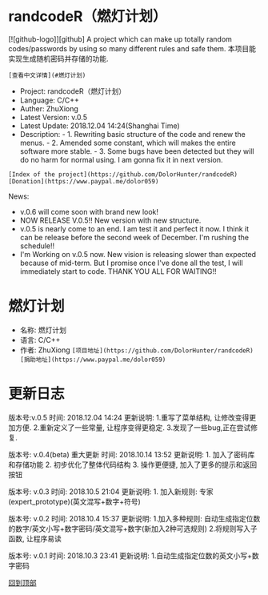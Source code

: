 # randcodeR（燃灯计划）
[![github-logo]][github]
A project which can make up totally random codes/passwords by using so many different rules and safe them.
本项目能实现生成随机密码并存储的功能.

`[查看中文详情](#燃灯计划)`

- Project:	randcodeR（燃灯计划）
- Language:	C/C++
- Auther:	ZhuXiong
- Latest Version:	v.0.5
- Latest Update:	2018.12.04		 14:24(Shanghai Time)
- Description:
              - 1. Rewriting basic structure of the code and renew the menus.
              - 2. Amended some constant, which will makes the entire software more stable.
              - 3. Some bugs have been detected but they will do no harm for normal using. I am gonna fix it in next version.
              
`[Index of the project](https://github.com/DolorHunter/randcodeR)`
`[Donation](https://www.paypal.me/dolor059)`

News:
 - v.0.6 will come soon with brand new look!
 - NOW RELEASE V.0.5!! New version with new structure.
 - v.0.5 is nearly come to an end. I am test it and perfect it now. I think it can be release before the second week of December. I'm rushing the schedule!!
 - I'm Working on v.0.5 now. New vision is releasing slower than expected because of mid-term. But I promise once I've done all the test, I will immediately start to code. THANK YOU ALL FOR WAITING!!
 
# 燃灯计划
- 名称:    燃灯计划
- 语言:    C/C++
- 作者:    ZhuXiong
`[项目地址](https://github.com/DolorHunter/randcodeR)`
`[捐助地址](https://www.paypal.me/dolor059)`

# 更新日志
版本号:v.0.5
时间: 2018.12.04	14:24
更新说明:        1.重写了菜单结构, 让修改变得更加方便.
              	2.重新定义了一些常量, 让程序变得更稳定.
	        3.发现了一些bug,正在尝试修复.

版本号: v.0.4(beta)  重大更新
时间: 2018.10.14        13:52
更新说明:        1. 加入了密码库和存储功能
                2. 初步优化了整体代码结构
                3. 操作更便捷, 加入了更多的提示和返回按钮

版本号:    v.0.3
时间:    2018.10.5        21:04
更新说明:    1. 加入新规则: 专家(expert_prototype)(英文混写+数字+符号)

版本号:    v.0.2
时间:    2018.10.4        15:37
更新说明:    1.加入多种规则: 自动生成指定位数的数字/英文小写+数字密码/英文混写+数字(新加入2种可选规则)
             2.将规则写入子函数, 让程序易读

版本号:    v.0.1
时间:    2018.10.3        23:41
更新说明:    1.自动生成指定位数的英文小写+数字密码

[回到顶部](#randcodeR（燃灯计划）)

